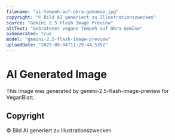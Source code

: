 ```yaml
---
filename: "ai-tempeh-auf-okra-gemuese.jpg"
copyright: "© Bild AI generiert zu Illustrationszwecken"
source: "Gemini 2.5 Flash Image Preview"
altText: "Gebratener vegane Tempeh auf Okra-Gemüse"
aiGenerated: true
model: "gemini-2.5-flash-image-preview"
uploadDate: "2025-09-04T11:29:44.535Z"
---
```


# AI Generated Image

This image was generated by gemini-2.5-flash-image-preview for VeganBlatt.

## Copyright
© Bild AI generiert zu Illustrationszwecken
